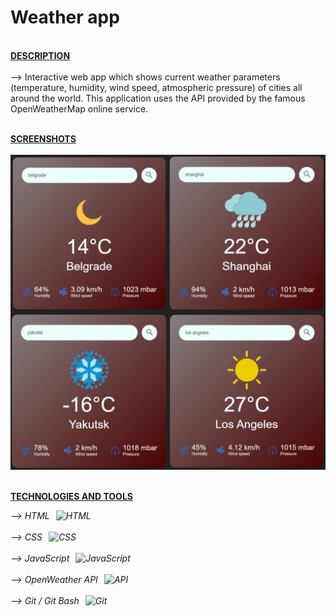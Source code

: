 # Weather app
<br>**<u>DESCRIPTION</u>**<br><br>
--> Interactive web app which shows current weather parameters (temperature, humidity, wind speed, atmospheric pressure) of cities all around the world. This application uses the API provided by the famous OpenWeatherMap online service.<br><br>

**<u>SCREENSHOTS</u>**<br><br>
![prikaz aplikacije](Screenshot.jpeg)<br><br>

**<u>TECHNOLOGIES AND TOOLS</u>**<br>
<div style="display: flex; align-items: center;">
    <span style="margin-right: 10px;"><i>--> HTML</span>
    <img src="https://img.shields.io/badge/HTML5-E34F26?style=for-the-badge&logo=html5&logoColor=white" alt="HTML">
</div><br>
<div style="display: flex; align-items: center;">
    <span style="margin-right: 10px;">--> CSS</span>
    <img src="https://img.shields.io/badge/CSS3-1572B6?style=for-the-badge&logo=css3&logoColor=white" alt="CSS">
</div><br>
<div style="display: flex; align-items: center;">
    <span style="margin-right: 10px;">--> JavaScript</span>
    <img src="https://img.shields.io/badge/JavaScript-F7E018?style=for-the-badge&logo=javascript&logoColor=black" alt="JavaScript">
</div><br>
<div style="display: flex; align-items: center;">
    <span style="margin-right: 10px;">--> OpenWeather API</span>
        <img src="https://img.shields.io/badge/OpenWeather-FF9600?style=for-the-badge&logo=openweathermap&logoColor=white" alt="API">
</div><br>
<div style="display: flex; align-items: center;">
    <span style="margin-right: 10px;">--> Git / Git Bash</span>
        <img src="https://img.shields.io/badge/Git-F05032?style=for-the-badge&logo=git&logoColor=white" alt="Git">
</div>

